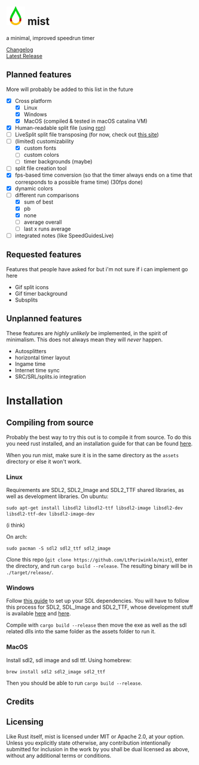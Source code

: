 # <img src="assets/MIST.png" width="50" height="50"/> mist
a minimal, improved speedrun timer

[Changelog](CHANGELOG.md) \
[Latest Release](https://github.com/LtPeriwinkle/mist/releases/latest)

## Planned features
More will probably be added to this list in the future
- [X] Cross platform
	* [X] Linux
	* [X] Windows
	* [X] MacOS (compiled & tested in macOS catalina VM)
- [X] Human-readable split file (using [ron](https://github.com/ron-rs/ron))
- [ ] LiveSplit split file transposing (for now, check out [this site](https://lsstomist.komali09.repl.co))
- [ ] (limited) customizability 
	* [X] custom fonts
	* [ ] custom colors
	* [ ] timer backgrounds (maybe)
- [ ] split file creation tool
- [X] fps-based time conversion (so that the timer always ends on a time that corresponds to a possible frame time) (30fps done)
- [X] dynamic colors
- [ ] different run comparisons
	* [X] sum of best
	* [X] pb
	* [X] none
	* [ ] average overall
	* [ ] last x runs average
- [ ] integrated notes (like SpeedGuidesLive)

## Requested features
Features that people have asked for but i'm not sure if i can implement go here
* Gif split icons
* Gif timer background
* Subsplits

## Unplanned features
These features are *highly unlikely* be implemented, in the spirit of minimalism. This does not always mean they will *never* happen.
* Autosplitters
* horizontal timer layout
* Ingame time
* Internet time sync
* SRC/SRL/splits.io integration

# Installation

## Compiling from source
Probably the best way to try this out is to compile it from source. To do this you need rust installed, and an installation guide
for that can be found [here](https://www.rust-lang.org/tools/install).

When you run mist, make sure it is in the same directory as the `assets` directory or else it won't work.
### Linux
Requirements are SDL2, SDL2\_Image and SDL2\_TTF shared libraries, as well as development libraries. On ubuntu:
```
sudo apt-get install libsdl2 libsdl2-ttf libsdl2-image libsdl2-dev libsdl2-ttf-dev libsdl2-image-dev
```

(i think)

On arch:
```
sudo pacman -S sdl2 sdl2_ttf sdl2_image
```

Clone this repo (`git clone https://github.com/LtPeriwinkle/mist`), enter the directory, and run `cargo build --release`. The resulting binary will be in
`./target/release/`. 

### Windows
Follow [this guide](https://github.com/Rust-SDL2/rust-sdl2#windows-msvc) to set up your SDL dependencies. You will have to follow this process for SDL2, SDL\_Image and SDL2\_TTF,
whose development stuff is available [here](http://libsdl.org/projects/SDL_ttf/) and [here](http://libsdl.org/projects/SDL_image).

Compile with `cargo build --release` then move the exe as well as the sdl related dlls into the same folder as the assets folder to run it.

### MacOS
Install sdl2, sdl image and sdl ttf. Using homebrew:
```
brew install sdl2 sdl2_image sdl2_ttf
```

Then you should be able to run `cargo build --release`.

## Credits

## Licensing
Like Rust itself, mist is licensed under MIT or Apache 2.0, at your option.
Unless you explicitly state otherwise, any contribution intentionally submitted
for inclusion in the work by you shall be dual licensed as above, without any
additional terms or conditions.
